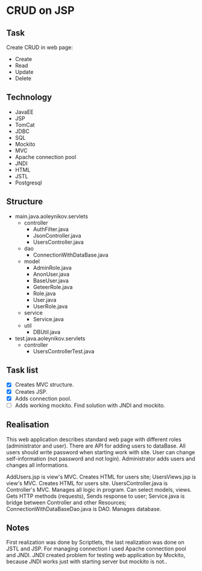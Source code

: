 # CRUD on JSP


## Task

Create CRUD in web page:
- 	Create
- 	Read
- 	Update
- 	Delete



## Technology
 	
- 	JavaEE	
- 	JSP
- 	TomCat
- 	JDBC
- 	SQL
- 	Mockito
-	MVC	
-	Apache connection pool
-	JNDI
-	HTML
-	JSTL
- 	Postgresql

## Structure

-	main.java.aoleynikov.servlets
	+ 	controller
		+	AuthFilter.java
		+	JsonController.java
		+	UsersController.java
	+ 	dao
		+	ConnectionWithDataBase.java
	+ 	model
		+	AdminRole.java
		+	AnonUser.java
		+	BaseUser.java
		+	GeteerRole.java
		+	Role.java
		+	User.java
		+	UserRole.java
	+ 	service
		+	Service.java	
	+ 	util
		+	DBUtil.java
-	test.java.aoleynikov.servlets
	+ 	controller
		+	UsersControllerTest.java
		
## Task list 

- [x] Creates MVC structure. 
- [x] Creates JSP. 
- [x] Adds connection pool. 
- [ ] Adds working mockito. Find solution with JNDI and mockito.

## Realisation

  This web application describes standard web page with different roles (administrator and user). 
There are API for adding users to dataBase. All users should write password when starting work with site. 
User can change self-information (not password and not login). Administrator adds users and changes all informations.


AddUsers.jsp is view's MVC. Creates HTML for users site;
UsersViews.jsp is view's MVC. Creates HTML for users site.
UsersController.java is Controller's MVC. Manages all logic in program. Can select models, views. Gets HTTP methods (requests), Sends response to user;
Service.java is bridge between Controller and other Resources;
ConnectionWithDataBaseDao.java is DAO. Manages database.
 
## Notes

First realization was done by Scriptlets, the last realization was done on JSTL and JSP. 
For managing connection I used Apache connection pool and JNDI. JNDI created problem for testing web application by Mockito, 
because JNDI works just with starting server but mockito is not..


















